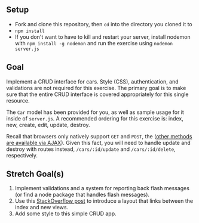 ## Setup

* Fork and clone this repository, then `cd` into the directory you cloned it to
* `npm install`
* If you don't want to have to kill and restart your server, install nodemon with `npm install -g nodemon` and run the exercise using `nodemon server.js`

## Goal

Implement a CRUD interface for cars. Style (CSS), authentication, and validations are not required for this exercise. The primary goal is to make sure that the entire CRUD interface is covered appropriately for this single resource.

The `Car` model has been provided for you, as well as sample usage for it inside of `server.js`. A recommended ordering for this exercise is: index, new, create, edit, update, destroy.

Recall that browsers only natively support `GET` and `POST`, the ([other methods are available via AJAX](http://stackoverflow.com/questions/165779/are-the-put-delete-head-etc-methods-available-in-most-web-browsers)). Given this fact, you will need to handle update and destroy with routes instead, `/cars/:id/update` and `/cars/:id/delete`, respectively.

## Stretch Goal(s)

1. Implement validations and a system for reporting back flash messages (or find a node package that handles flash messages).
1. Use this [StackOverflow post](http://stackoverflow.com/questions/9398718/rendering-jade-template-with-layout-without-express) to introduce a layout that links between the index and new views.
1. Add some style to this simple CRUD app.